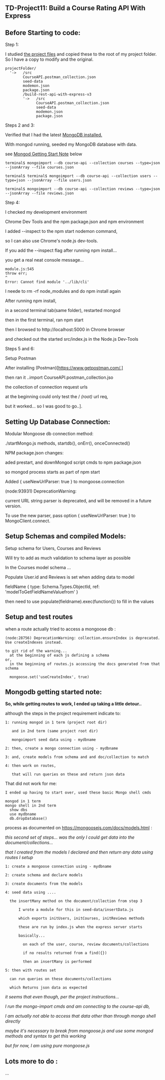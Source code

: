 ## TD-Project11: Build a Course Rating API With Express

## Before Starting to code:

Step 1:

I studied [the project files](./build-rest-api-with-express-v3) and copied these to the root of my project folder. So I have a copy to modify and the original.

```
projectFolder/  
  '->   /src
        CourseAPI.postman_collection.json
        seed-data
        modemon.json
        package.json
        /build-rest-api-with-express-v3
        '->   /src
              CourseAPI.postman_collection.json
              seed-data
              modemon.json
              package.json

```

Steps 2 and 3:

Verified that I had the latest [MongoDB installed.](http://treehouse.github.io/installation-guides/)

With mongod running, seeded my MongoDB database with data.

see [Mongod Getting Start Note](#mongodb-getting-started-note) below
```
terminal$ mongoimport --db course-api --collection courses --type=json --jsonArray --file courses.json

terminal$ terminal$ mongoimport --db course-api --collection users --type=json --jsonArray --file users.json

terminal$ mongoimport --db course-api --collection reviews --type=json --jsonArray --file reviews.json

```

Step 4:

I checked my development environment

Chrome Dev Tools and the npm package.json and npm environment

I added --inspect to the npm start nodemon command,

so I can also use Chrome's node.js dev-tools.

If you add the --inspect flag after running npm install...

you get a real neat console message...

```
module.js:545
throw err;
^
Error: Cannot find module '../lib/cli'
```

I neede to rm -rf node_modules and do npm install again

After running npm install,

in a second terminal tab(same folder), restarted mongod

then in the first terminal, ran npm start

then I browsed to http://localhost:5000 in Chrome browser

and checked out the started src/index.js in the Node.js Dev-Tools

Steps 5 and 6:

Setup Postman

After installing (Postman)[https://www.getpostman.com/.]

then ran it ..import CourseAPI.postman_collection.jso

the collection of connection request urls

at the beginning could only test the / *(root)* url req,

but it worked... so I was good to go..].

## Setting Up Database Connection:

Modular Mongoose db connection method:

./startMongo.js methods, startdb(), onErr(), onceConnected()

NPM package.json changes:

aded prestart, and downMongod script cmds to npm package.json

so mongod process starts as part of npm start

Added { useNewUrlParser: true } to mongoose.connection

(node:93931) DeprecationWarning:

current URL string parser is deprecated, and will be removed in a future version.

To use the new parser, pass option { useNewUrlParser: true } to MongoClient.connect.

## Setup Schemas and compiled Models:

Setup schema for Users, Courses and Reviews

Will try to add as much validation to schema layer as possible

In the Courses model schema ...

Populate User.id and Reviews is set when adding data to model

 fieldName {
              type: Schema.Types.ObjectId,
              ref: 'modelToGetFieldNameValuefrom'
            }

 then need to use populate(fieldname).exec(function()) to fill in the values

## Setup and test routes

  when a route actually tried to access a mongoose db :

    (node:28756) DeprecationWarning: collection.ensureIndex is deprecated. Use createIndexes instead.

    to git rid of the warning...
      at the beginning of each js defining a schema
    or,
      in the beginning of routes.js accessing the docs generated from that schema

      mongoose.set('useCreateIndex', true)

## Mongodb getting started note:

**So, while getting routes to work, I ended up taking a little detour..**

although the steps in the project requirement indicate to:

    1: running mongod in 1 term (project root dir)

       and in 2nd term (same project root dir)

       mongoimport seed data using - mydbname

    2: then, create a mongo connection using - mydbname

    3: and, create models from schema and and doc/collection to match

    4: then work on routes,

       that will run queries on these and return json data

That did not work for me:

    I ended up having to start over, used these basic Mongo shell cmds

    mongod in 1 term
    mongo shell in 2nd term
      show dbs
      use mydbname
      db.dropDatabase()

process as documented on https://mongoosejs.com/docs/models.html :

  *this second set of steps... was the only I could get data into the document/collections...*

   *that I created from the models I declared and then return any data using routes I setup*

    1: create a mongoose connection using - mydbname

    2: create schema and declare models

    3: create documents from the models

    4: seed data using ....

      the insertMany method on the document/collection from step 3

          I wrote a module for this in seed-data/insertData.js

          which exports initUsers, initCourses, initReviews methods

          these are run by index.js when the express server starts

          basically...

            on each of the user, course, review documents/collections

            if no results returned from a find({})

            then an insertMany is performed

    5: then with routes set

      can run queries on these documents/collections

      which Returns json data as expected

*it seems that even though, per the project instructions...*

  *I run the mongo-import cmds and am connecting to the course-api db,*

  *I am actually not able to access that data other than through mongo shell directly*

  *maybe it's necessary to break from mongoose.js and use some mongod methods and syntax to get this working*

  *but for now, I am using pure mongoose.js*

## Lots more to do :

  ...
